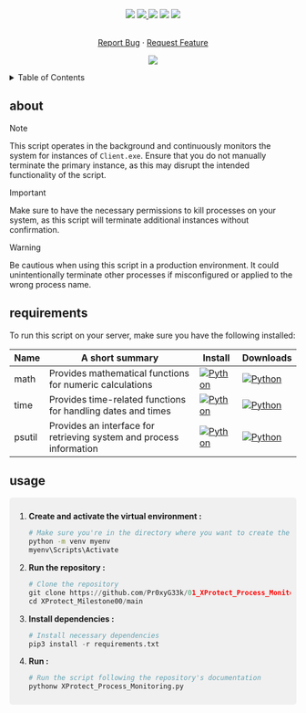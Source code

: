 <!--   my-icons -->
<p align="center">
</a>
    <a href="https://github.com/Pr0xyG33k/01_XProtect_Process_Monitoring/"><img src="https://img.shields.io/badge/status-writing-yellowgreen.svg?style=for-the-badge"></a>
    <a href="https://github.com/Pr0xyG33k/01_XProtect_Process_Monitoring/graphs/contributors"><img src="https://img.shields.io/github/contributors/Pr0xyG33k/01_XProtect_Process_Monitoring?style=for-the-badge">
    <a href="https://github.com/Pr0xyG33k/01_XProtect_Process_Monitoring/stargazers"><img src="https://img.shields.io/github/stars/Pr0xyG33k/01_XProtect_Process_Monitoring?style=for-the-badge"></a>
    <a href="https://github.com/Pr0xyG33k/01_XProtect_Process_Monitoring/network/members"><img src="https://img.shields.io/github/forks/Pr0xyG33k/01_XProtect_Process_Monitoring.svg?style=for-the-badge"></a>
    <a href="https://github.com/Pr0xyG33k/01_XProtect_Process_Monitoring/issues"><img src="https://img.shields.io/github/issues/Pr0xyG33k/01_XProtect_Process_Monitoring.svg?style=for-the-badge"></a>
</p>

<!-- PROJECT LOGO -->
  <p align="center">
    <br />
    <a href="https://github.com/Pr0xyG33k/01_XProtect_Process_Monitoring/issues">Report Bug</a>
    ·
    <a href="https://github.com/Pr0xyG33k/01_XProtect_Process_Monitoring/pulls">Request Feature</a>
  </p>
</div>

<!--   my-ticker -->
<p align="center">
<img src="https://capsule-render.vercel.app/api?type=waving&color=gradient&height=200&section=header&text=XProtect%20Process%20Monitoring&fontSize=60&fontAlignY=35&animation=twinkling&fontColor=gradient" />
</p>

<!-- TABLE OF CONTENTS -->
<details>
  <summary>Table of Contents</summary>
  <ol>
    <li><a href="#about">about</a></li>
    <li><a href="#requirements">requirements</a></li>
    <li><a href="#usage">usage</a></li>
  </ol>
</details>

<!-- ABOUT -->
<h2>about</h2>
<div align="center">
</div>

> [!NOTE]   
> This script operates in the background and continuously monitors the system for instances of `Client.exe`. Ensure that you do not manually terminate the primary instance, as this may disrupt the intended functionality of the script.

> [!IMPORTANT]  
> Make sure to have the necessary permissions to kill processes on your system, as this script will terminate additional instances without confirmation.

> [!WARNING]  
> Be cautious when using this script in a production environment. It could unintentionally terminate other processes if misconfigured or applied to the wrong process name.

<!-- REQUIREMENTS -->
<h2>requirements</h2>
<div align="center">
</div>
<div align="center">
</div>

<!-- Necessary installations -->
To run this script on your server, make sure you have the following installed:

| Name     | A short summary                                                  | Install   | Downloads |
| -------- | ---------------------------------------------------------------- | --------- | --------- |
| math     | Provides mathematical functions for numeric calculations        | [![Python](https://img.shields.io/pypi/v/python-math?color=blue&label=python)](https://pypi.org/project/python-math/) | [![Python](https://pepy.tech/badge/python-math)](https://pypi.org/project/python-math/#files) |
| time     | Provides time-related functions for handling dates and times    | [![Python](https://img.shields.io/pypi/v/TIME-python?color=blue&label=python)](https://pypi.org/project/TIME-python/) | [![Python](https://pepy.tech/badge/TIME-python)](https://pypi.org/project/TIME-python/#files) |
| psutil   | Provides an interface for retrieving system and process information | [![Python](https://img.shields.io/pypi/v/psutil?color=blue&label=python)](https://pypi.org/project/psutil/) | [![Python](https://pepy.tech/badge/psutil)](https://pypi.org/project/psutil/#files) |

<!-- USAGE -->
<h2>usage</h2>
<div align="center">
</div>
<div align="center">
</div>
<div style="border-radius: 5px; background-color: #f0f0f0; padding: 10px;">

1. **Create and activate the virtual environment :**
   ```bash
   # Make sure you're in the directory where you want to create the virtual environment
   python -m venv myenv
   myenv\Scripts\Activate
   ```
   
2. **Run the repository :**
    ```py
    # Clone the repository
    git clone https://github.com/Pr0xyG33k/01_XProtect_Process_Monitoring.git
    cd XProtect_Milestone00/main
    ```
3. **Install dependencies :**
    ```py
    # Install necessary dependencies
    pip3 install -r requirements.txt
    ```
    
4. **Run :**
    ```python
    # Run the script following the repository's documentation
    pythonw XProtect_Process_Monitoring.py
    ```
